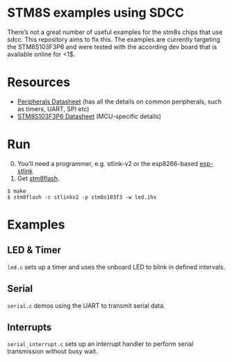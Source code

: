 # STM8S examples using SDCC

There’s not a great number of useful examples for the stm8s chips that use sdcc.
This repository aims to fix this. The examples are currently targeting the
STM8S103F3P6 and were tested with the according dev board that is available
online for <1$.

# Resources

* [Peripherals Datasheet](http://www.st.com/content/ccc/resource/technical/document/reference_manual/9a/1b/85/07/ca/eb/4f/dd/CD00190271.pdf/files/CD00190271.pdf/jcr:content/translations/en.CD00190271.pdf)
  (has all the details on common peripherals, such as timers, UART, SPI etc)
* [STM8S103F3P6 Datasheet](http://www.st.com/content/ccc/resource/technical/document/datasheet/ce/13/13/03/a9/a4/42/8f/CD00226640.pdf/files/CD00226640.pdf/jcr:content/translations/en.CD00226640.pdf)
  (MCU-specific details)

# Run

0. You’ll need a programmer, e.g. stlink-v2 or the esp8266-based [esp-stlink](https://github.com/rumpeltux/esp-stlink)
0. Get [stm8flash](https://github.com/rumpeltux/stm8flash).

```shell
$ make
$ stm8flash -c stlinkv2 -p stm8s103f3 -w led.ihx
```

# Examples

## LED & Timer
`led.c` sets up a timer and uses the onboard LED to blink in defined intervals.

## Serial
`serial.c` demos using the UART to transmit serial data.

## Interrupts
`serial_interrupt.c` sets up an interrupt handler to perform serial transmission
without busy wait.
